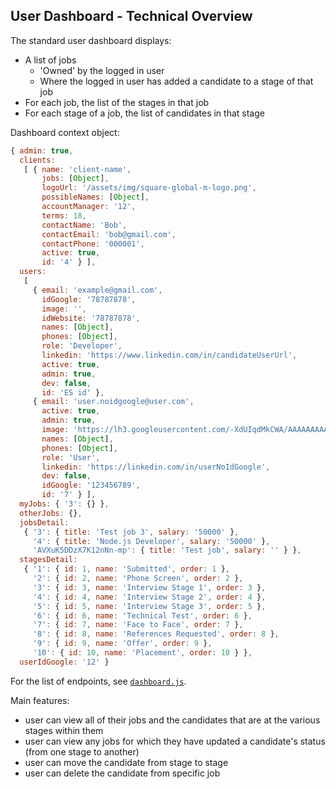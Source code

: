 ## User Dashboard - Technical Overview

The standard user dashboard displays:

- A list of jobs
  + 'Owned' by the logged in user
  + Where the logged in user has added a candidate to a stage of that job 
- For each job, the list of the stages in that job
- For each stage of a job, the list of candidates in that stage


Dashboard context object:

```js
{ admin: true,
  clients:
   [ { name: 'client-name',
       jobs: [Object],
       logoUrl: '/assets/img/square-global-m-logo.png',
       possibleNames: [Object],
       accountManager: '12',
       terms: 18,
       contactName: 'Bob',
       contactEmail: 'bob@gmail.com',
       contactPhone: '000001',
       active: true,
       id: '4' } ],
  users:
   [
     { email: 'example@gmail.com',
       idGoogle: '78787878',
       image: '',
       idWebsite: '78787878',
       names: [Object],
       phones: [Object],
       role: 'Developer',
       linkedin: 'https://www.linkedin.com/in/candidateUserUrl',
       active: true,
       admin: true,
       dev: false,
       id: 'ES id' },
     { email: 'user.noidgoogle@user.com',
       active: true,
       admin: true,
       image: 'https://lh3.googleusercontent.com/-XdUIqdMkCWA/AAAAAAAAAAI/AAAAAAAAAAA/4252rscbv5M/photo.jpg?sz=50',
       names: [Object],
       phones: [Object],
       role: 'User',
       linkedin: 'https://linkedin.com/in/userNoIdGoogle',
       dev: false,
       idGoogle: '123456789',
       id: '7' } ],
  myJobs: { '3': {} },
  otherJobs: {},
  jobsDetail:
   { '3': { title: 'Test job 3', salary: '50000' },
     '4': { title: 'Node.js Developer', salary: '50000' },
     'AVXuK5DDzX7K12nNn-mp': { title: 'Test job', salary: '' } },
  stagesDetail:
   { '1': { id: 1, name: 'Submitted', order: 1 },
     '2': { id: 2, name: 'Phone Screen', order: 2 },
     '3': { id: 3, name: 'Interview Stage 1', order: 3 },
     '4': { id: 4, name: 'Interview Stage 2', order: 4 },
     '5': { id: 5, name: 'Interview Stage 3', order: 5 },
     '6': { id: 6, name: 'Technical Test', order: 6 },
     '7': { id: 7, name: 'Face to Face', order: 7 },
     '8': { id: 8, name: 'References Requested', order: 8 },
     '9': { id: 9, name: 'Offer', order: 9 },
     '10': { id: 10, name: 'Placement', order: 10 } },
  userIdGoogle: '12' }

```

For the list of endpoints, see [`dashboard.js`](https://github.com/FAC-GM/app/blob/master/lib/dashboard.js).


Main features:
- user can view all of their jobs and the candidates that are at the various stages within them
- user can view any jobs for which they have updated a candidate's status (from one stage to another)
- user can move the candidate from stage to stage
- user can delete the candidate from specific job
